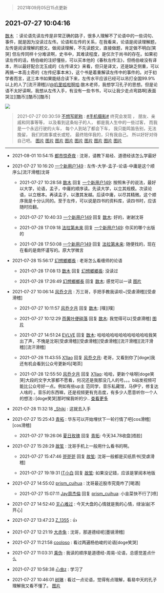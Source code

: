 > 2021年09月05日15点更新
<link rel="stylesheet" href="https://cdn.jsdelivr.net/gh/taotie6/sampleJSON@main/css/photo_show.css">


 ## 2021-07-27 10:04:16 

 [㪚木](https://www.coolapk.com/feed/28698977?shareKey=Yzk2MmU3ZThlZmJiNjEzMTc4MjI~) ：读论语先读左传是非常正确的路子，很多人理解不了论语中的一些词句、事件，就是因为没读过左传。论语和左传的关系，在我看来，论语是阅读理解题，左传是阅读理解的题文。做阅读理解，不先读题文，直接做题，肯定做不明白[笑哭]
但左传同样十分难读啊，史书中，其难读程度，是仅次于尚书的存在<!--break-->。如果初读左传的话，杨伯峻的注好懂些，可以买本他的《春秋左传注》，但杨伯峻没有译本，所以最好配合沈玉成的《左传译文》来看，但只是译文，还是缺乏侧重，可以再搞一本高士奇的《左传纪事本末》，这个书是着重解读左传中的事件的。对于初学者而言，这三本书如果能结合读下来，左传水平应该已经可以吊打全国99.9%以上的人了[流汗滑稽]//<a class="feed-link-uname" href="/u/叽里呱啦啊哈">@叽里呱啦啊哈</a>:㪚木老师，我想学习孔子的思想。但是论语不太好读啊，我想从左传入手，有没有一些书书，可以让我少走点弯路啊[表面哭泣][酷币][酷币][酷币] 

<div class="album">
<img class="img-item" src="http://image.coolapk.com/feed/2020/0324/15/1081091_da99f4cc_5819_1254@315x315.gif" />
</div>

> 2021-07-27 00:30:59 
> [不想写昵称](https://www.coolapk.com/feed/28694809?shareKey=ZDRkYjUzNzE0ZDdmNjEzMTc4MjI~) : <a class="feed-link-tag" href="/t/手机摄影?type=0">#手机摄影#</a> 终究会发现 ， 朋友、亲戚和同事等等， 以及看到这条帖子的人， 都是我人生中的一些过客， 而我是一个永远行驶的火车， 每个人到站了都会下车， 我只能鸣笛告别，无法挽留， 我们的故事或长或短， 最终陪伴我的，只有我自己。  所以好好对待自己吧。 
[图片](http://image.coolapk.com/feed/2021/0727/00/1730978_b56ae9cb_7052_5998@3526x2351.jpeg)
[图片](http://image.coolapk.com/feed/2021/0727/00/1730978_2d8ecce5_7052_6001@3526x2351.jpeg)
[图片](http://image.coolapk.com/feed/2021/0727/00/1730978_8729d0d7_7052_6002@3526x2351.jpeg)
[图片](http://image.coolapk.com/feed/2021/0727/00/1730978_61f3d48f_7052_6004@2000x3000.jpeg)
[图片](http://image.coolapk.com/feed/2021/0727/00/1730978_aaa6719c_7052_6006@3526x2351.jpeg)
[图片](http://image.coolapk.com/feed/2021/0727/00/1730978_e7b205e4_7052_6008@2000x3000.jpeg)
[图片](http://image.coolapk.com/feed/2021/0727/00/1730978_0412ce1c_7052_6009@3000x2000.jpeg)
[图片](http://image.coolapk.com/feed/2021/0727/00/1730978_474573f4_7052_6011@3000x2000.jpeg)
[图片](http://image.coolapk.com/feed/2021/0727/00/1730978_83777571_7052_6013@3000x2000.jpeg)

 ------- 

- 2021-08-01 10:54:15 [都市惊奇夜](uid=1326128) : 沈哥，请教下易经、道德经该怎么学最好 

- 2021-07-27 10:16:20 [一个新用户149](uid=10816149) : 左传-大学-孟子-论语-中庸是这个顺序么[流汗滑稽]沈哥 

    - 2021-07-27 10:28:58 [㪚木](uid=1081091) 回复 [一个新用户149](uid=10816149): 按照朱子的说法，最好以大学，论语，孟子，中庸的顺序读。先读大学，以立其规模。次读论语，以立根本。再读孟子，以激其发越。后读中庸，以尽其精微。这个顺序我是十分认同的。至于左传，可以说是四书的资料库，读四书时，应该随时捡翻。 

    - 2021-07-27 10:40:33 [一个新用户149](uid=10816149) 回复 [㪚木](uid=1081091): 好的，谢谢沈哥 

    - 2021-07-28 17:09:18 [法拉第未来](uid=1106134) 回复 [一个新用户149](uid=10816149): 你买的哪个出版的 

    - 2021-07-28 17:50:08 [一个新用户149](uid=10816149) 回复 [法拉第未来](uid=1106134): 随便找的，现在在看的是南怀谨写的。原大学微言 

- 2021-07-28 15:56:17 [幻想鄉鄉長](uid=699581) : 老哥怎么看缠师的论语 

    - 2021-07-28 17:08:13 [㪚木](uid=1081091) 回复 [幻想鄉鄉長](uid=699581): 没读过 

    - 2021-07-28 17:26:49 [幻想鄉鄉長](uid=699581) 回复 [㪚木](uid=1081091): 感觉可以一读 [图片](http://image.coolapk.com/feed/2021/0728/17/699581_4408_648@828x1792.jpg)

- 2021-07-27 10:06:14 [风乔夕月](uid=2725527) : 万三哥，手把手教我读呗~[受虐滑稽][受虐滑稽] 

    - 2021-07-27 10:11:57 [风乔夕月](uid=2725527) 回复 [㪚木](uid=1081091): [噗][噗] 

    - 2021-07-27 10:12:29 [而黄叶便碎落](uid=2845514) 回复 [㪚木](uid=1081091): 我觉得可以[受虐滑稽] [图片](http://image.coolapk.com/feed/2021/0319/15/2417448_9066_1347@155x156.gif)

    - 2021-07-27 14:51:24 [EVLVE](uid=624501) 回复 [㪚木](uid=1081091): 哈哈哈哈哈哈哈哈哈哈哈哈我笑出了声，不愧是沈哥[受虐滑稽][受虐滑稽][受虐滑稽][流汗滑稽][流汗滑稽][流汗滑稽] 

    - 2021-07-28 11:43:55 [X1lao](uid=628869) 回复 [风乔夕月](uid=2725527): 老哥，又看到你了[doge]我还有机会看到公众号更新吗[喝茶] 

    - 2021-07-28 12:55:50 [风乔夕月](uid=2725527) 回复 [X1lao](uid=628869): 哈哈，更新个啥呀[doge笑哭]大段的文字大家都不愿看，何况还是我那没几人的号。。。b站发视频可能比公众号好一点。例如有些up主 范同学，音乐私藏馆，马伊宁，修复达人啥的 。音乐的东西嘛，还是视频更有充击度，有多少人愿意听你一个人的想法💡[doge笑哭]那时候我听的少.. <a href="/feed/replyList?id=219728050">查看更多</a> 

- 2021-07-28 11:32:18 [_Shiki](uid=1014851) : 这就去入手 

- 2021-07-27 15:25:43 [青拓](uid=1255788) : 华东可以开始埋伏下一轮行情了吧[cos滑稽][cos滑稽] 

    - 2021-07-27 19:26:06 [夏日玫瑰](uid=2468258) 回复 [青拓](uid=1255788): 今天34.78收盘[捂脸] 

- 2021-07-27 15:28:29 [故笙](uid=858472) : 沈哥手机上一般用什么看书的啊。 

    - 2021-07-27 15:47:46 [戼戼戼](uid=4044548) 回复 [故笙](uid=858472): 沈哥一般都是买纸质书[受虐滑稽] 

    - 2021-07-27 19:19:31 [IT小白](uid=1002886) 回复 [故笙](uid=858472): 如果没记错，应该是掌阅本地版 

- 2021-07-27 14:55:02 [prism_cuihua](uid=1243854) : 沈哥最近股市究竟咋了[喝酒] 

    - 2021-07-27 15:07:11 [Jay周杰倫](uid=1010273) 回复 [prism_cuihua](uid=1243854): 小韭菜快不行了[喷] 

- 2021-07-27 14:52:40 [无心难过](uid=3681127) : 今天大盘的心情就是我的心情，绿油油[不开心] 

- 2021-07-27 13:47:23 [Z_1355](uid=1115492) : 👍 

- 2021-07-27 12:21:19 [大赤兔](uid=2927657) : 沈哥，那道德经呢[墨镜滑稽] 

- 2021-07-27 11:21:58 [cooloso](uid=1984608) : 看过两遍杨伯峻的论语[doge笑哭] 

- 2021-07-27 11:03:31 [乘伪](uid=3843637) : 我读的顺序是道德经-周易-论语，总感觉差点什么 

- 2021-07-27 10:58:38 [心虫z](uid=151532) : 学习了 

- 2021-07-27 10:46:01 [树琳](uid=1807052) : 看过一点论语，觉得有点理解，看易中天的孔子理解我又看不懂了。 [图片](http://image.coolapk.com/feed/2021/0727/10/1807052_55431b24_3959_5508@898x921.jpeg)


